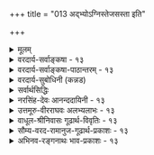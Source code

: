 +++
title = "013 अद्भ्योऽग्निस्तेजसस्ता इति"

+++
<details><summary>मूलम्</summary>

अद्भ्योऽग्निस्तेजसस्ता इति न हि वचसोर्बाधितुं युक्तमेकं निर्वाहः कल्पभेदाद्यदि न दृढमितात्तत्त्वसृष्ट्यैकरूप्यात् ।  
व्यष्टौ ताभ्यः कदाचित्तदुपजनिरतो व्यत्ययस्तत्समष्टौ आदावप्सृष्टिवादश्श्रुतिमितमितरन्न प्रतिक्षेप्तुमीष्टे ॥ १३ ॥
</details>

<details><summary>वरदार्य-सर्वाङ्कषा - १३</summary>

उक्तसृष्टिप्रक्रियायां प्रमाणविरोधमाशङ्कय परिहरति-अद्भ्य इति । 'अद्भ्योऽग्निः' इति तैत्तिरीयारण्यकवाक्यम् । **तेजसः** =अग्नेः **ताः** = आपः; 'अग्नेरापः' इति तैत्तिरीयोपनिषद्वाक्यम् । इति वचसोः मध्ये, **एकम्** =अन्यतरत् वाक्यम्, बाधितुं न हि युक्तम् । उभयोरपि वाक्ययोः श्रुतित्वात् कथमन्यतरस्याप्रामाण्यं वक्तुं शक्यम् । तर्हि अस्तु कल्पभेदात् विरोधपरिहारः । एकस्मिन् कल्पे अग्नेरापः, अपरस्मिन् अद्भ्योऽग्निरिति इत्यपि न संभवतीत्याह - निर्वाह इत्यादिना । दृढमितात् तत्त्वसृष्ट्यैकरूप्यात् कारणात्, कल्पभेदात् निर्वाहो यदि, न । 'धाता यथापूर्वमकल्पयत्' इति यथापूर्वमेव सृष्टेरभिधानात् कल्पभेदेन, सृष्टिक्रमभेदो नास्त्येव । किञ्च पञ्चसु भूतेषूत्तरोत्तरं गुणवृद्धिरूपविज्ञानादपि ‘अग्नेरापः' इत्येव सुवचम् । शब्दस्पर्शरूपरसगन्धानामेकैकगुणवृद्ध्या आकाशादिपञ्चभूतानामुत्पत्तेरुक्तत्वात् । तर्हि का गतिरित्यत्राहव्यष्टावित्यादि । **व्यष्टौ** = व्यष्टिसृष्टौ कदाचित् **ताभ्यः** = अद्भ्यः **तदुपजनिः** = अग्नेरुत्पत्तिः, न तु समष्टौ । **अतः** = एतस्मादेव कारणात् **तत्समष्टौ** = तयोः समष्टिसृष्टौ **व्यत्ययः** = विपरीतमेव, अग्नेरेव आप इति न विरोधः । सृष्टिर्हि द्विविधा, समष्टिसृष्टिः, व्यष्टिसृष्टिरिति । पञ्चीकरणानन्तरसृष्टिः व्यष्टिसृष्टिरित्युच्यते । पञ्चीकरणं च समनन्तरमेव निरूप्यते । पञ्चीकरणात्पूर्वं सृष्टिः समष्टिरित्युच्यते । तत्त्वानां सृष्टिः समष्टिसृष्टिः, व्यक्तीनां सृष्टिः व्यष्टिसृष्टिरित्यपि वदन्ति । समष्टिसृष्टौ तु 'अग्नेरापः ' इत्येव क्रमः । व्यष्टिसृष्टौ तु, कदाचित् मेघेषु विद्युदादितेजसो दर्शनात् 'अद्भ्योऽग्निः' इत्युच्यते । 'अबिन्धनं विद्युदादि' इति हि पठन्ति । अतो न विरोधः । विपरीतमेव किं न स्यादिति चेत् 'अग्नेरापः ' इति खलु सृष्टिप्रकरणम् । ‘अद्भ्योऽग्निः' इति न सृष्टिप्रकरणम्, स्थूलजगद्विषयकं तत् । एकैकगुणवृद्धि- 

I 

I 



[[32]]

[ सृष्टिक्रमे जैनमतविमर्शः । 

14. 

पृथ्व्याः स्पर्शादिभेदो द्रवमृदुकठिनीभावभेदश्च दृष्टः 

तद्वत् पृथ्वीजलाग्निश्वसनपरिणतिर्लाघवायेति जैनाः । 

तत्र द्रव्यैक्यमिष्टं क्रमजनिविलयौ त्वागमादप्रकम्प्यौ 

तर्कैकालम्बिगोष्ठ्यां भजतु बहुमतिं तादृशी लाघवोक्तिः ॥14॥ 

दर्शनाच्च ‘अग्नेरापः' इत्येव युक्तम् । अद्भ्योऽग्निश्चेत्, अप्सु शब्दस्पर्शरूपरसानां दर्शनात् अग्नावपि रसोपलब्धिः स्यात् । अतः 'अग्नेरापः' इत्येव क्रमः । नन्वेवमपि 'आपो वा इदमग्रे सलिलमासन्' 'अप एव ससर्जादौ' इत्यादि श्रुतिस्मृतिषु अपामेव प्राथम्यं श्रूयते न त्वाकाशादीनाम् । अतः कथं पूर्वोक्तनिर्णय इत्यत्राह - आदावित्यादि । **आदौ** = प्रथमम् **अप्सृष्टिवादः** = अपां सृष्टिवचनम्, **श्रुतिमितम्** = सृष्टिप्रकरणगतश्रुत्या प्रमितम् **इतरत्** = आकाशादिप्राथम्यम्, **प्रतिक्षेप्तुम्** = निरसितुम् न **ईष्टे** = न समर्थो भवति । मनुस्मृतिस्तु श्रुत्यनुगुणं नेया । ' ससर्जादौ' इत्यत्रादिपदार्थस्य सापेक्षत्वात् यथाकथञ्चिन्नेतुं शक्यत्वान्न विरोधः । ' आपो वा इदमग्रे सलिलमासन्' (ते. आ. 9) इति श्रुतिरपि न सृष्टिप्रकरणगता । अतश्चाग्रपदस्य सापेक्षत्वात् अण्डसृष्टिदृष्ट्यार्थो वर्णनीयः । अत्र 'आप' इति तत्त्ववाचि, 'सलिलम्' इति भूतवाचि ॥ 

ननु यदि 'अग्नेरापः' इत्येव क्रमः, तर्हि कार्ये जले उपादानस्यौष्ण्यस्यानुवृत्तिः कुतो न दृश्यते ? 'कारणगुणाः कार्ये संक्रामन्ती 'ति खलु न्यायः । न च त्रिगुणत्वमात्रं सर्वत्रानुवृत्तमेवेति वाच्यम्; त्रिगुणानामतीन्द्रियत्वेन तस्य व्यवहारव्यवस्थापकत्वासंभवात् । व्यवहारानादरे तु न किञ्चिदपि सुनिरूपं भवेत् । त्रिगुणत्वं हि प्रमेयत्ववदव्यावर्तकम् । तथा च सर्वसांकर्यप्रसङ्ग इति चेत्; विचारयामो विस्तरेणेदमसत्कार्यवादपरीक्षायामुत्तरत्र ( श्लो. 22) ॥ १३ ॥
</details>

<details><summary>वरदार्य-सर्वाङ्कषा-पाठान्तरम् - १३</summary>

उक्तसृष्टिपक्रियायां प्रमाणविरोधमाशङ्क्य परिहरति - अद्भ्य इति । 'अद्भ्योऽग्निः' इति तैत्तिरीया- रण्यकवाक्यम्‌ । तेजसः = अग्नेः ताः = आपः; 'अग्नेरापः' इति तैत्तिरीयोपनिषद्वाक्यम्‌ । इति वचसोः मध्ये, एकम्‌ = अन्यतरत्‌ वाक्यम्‌, बाधितुं न हि युक्तम्‌ । उभयोरपि वाक्ययोः श्रुतित्वात्‌ कथमन्यतरस्याप्रामाण्यं वक्तुं शक्यम्‌ । तर्हि अस्तु कल्पभेदात्‌ विरोधपरिहारः । एकस्मिन्‌ कल्पे अग्नेरापः, अपरस्मिन्‌ अद्भ्योऽग्निरिति इत्यपि न संभवतीत्याह - निर्वाह इत्यादिना । दृढमितात्‌ तत्त्वसृष्ट्यैकरूप्यात्‌ कारणात्‌, कल्पभेदात्‌ निर्वाहो यदि, न । 'धाता यथापूर्वमकल्पयत्‌' इति यथापूर्वमेव सुष्टेरभिधानात्‌ कल्पभेदेन, सृष्टिक्रमभेदो नास्त्येव । किञ्च पञ्चसु भूतेषूत्तरोत्तरं गुणवृद्धिरूपविज्ञानादपि 'अग्नेरापः' इत्येव सुवचम्‌ । शब्दस्पर्शरूपरसगन्धानामेकैकगुणवृद्ध्या आकाशादिपञ्चभूतानामृत्पत्तेरुक्तत्वात्‌ । तर्हि का गतिरित्यत्राह - व्यष्टावित्यादि । व्यष्टौ = व्यष्टिसुष्टौ कदाचित्‌ ताभ्यः = अद्भ्यः तदुपजनिः = अग्नेरुत्पत्तिः, न तु समष्टौ । अतः = एतस्मादेव कारणात्‌ तत्समष्टौ = तयोः समष्टिसृष्टौ व्यत्ययः = विपरीतमेव, अग्नेरेव आप इति न विरोधः । सृष्टिर्हि द्विविधा, समष्टिसृष्टिः, व्यष्टिसुष्टिरिति । पञ्चीकरणानन्तरसृष्टिः व्यष्टिसृष्टिरित्युच्यते । पञ्चीकरणं च समनन्तरमेव निरूप्यते । परञ्चीकरणात्पूर्वं सृष्टिः समष्टिरित्युच्यते । तत्त्वानां सृष्टिः समष्टिसृष्टिः, व्यक्तीनां सृष्टिः व्यष्टिसुष्टिरित्यपि वदन्ति । समष्टिसृष्टौ तु 'अगनेरापः' इत्येव क्रमः । व्यष्टिसृष्टौ तु, कदाचित्‌ मेघेषु विद्युदादितेजसो दर्शनात्‌ 'अद्भ्योऽग्निः' इत्युच्यते । 'अबिन्धनं विद्युदादि' इति हि पठन्ति । अतो न विरोधः । विपरीतमेव किं न स्यादिति चेत्‌ 'अग्नेरापः' इति खलु सृष्टिप्रकरणम्‌ । 'अद्भ्योग्निः' इति न सृष्टप्रकरणम्‌, स्थूलजगद्विषयकं तत्‌ । एकैकगुणवृद्धिदर्शनाच्च 'अग्नेरापः' इत्येव युक्तम्‌ । अद्भ्योऽग्निश्चेत्‌, अप्सु शब्दस्पर्शरूपरसानां दर्शनात्‌ अग्नावपि रसोपलब्धिः स्यात्‌ । अतः 'अग्नेरापः' इत्येव क्रमः । नन्वेवमपि 'आपो वा इदमग्रे सलिलमासन्‌' 'अप एव ससर्जादौ' इत्यादि श्रुतिस्मृतिषु अपामेव प्राथम्यं श्रूयते न त्वाकाशादीनाम्‌ । अतः कथं पूर्वोक्तनिर्णय इत्यत्राह - आदावित्यादि । आदौ = प्रथमम्‌ अप्सृष्टिवादः = अपां सृष्टिवचनम्‌, श्रुतिमितम्‌ = सृष्टिप्रकरणगतश्रुत्या प्रमितम्‌ इतरत्‌ = आकाशादिप्राथम्यम्‌, प्रतिक्षेप्तुम्‌ = निरसितुम्‌ न ईष्टे = न समर्थो भवति । मनुस्मृतिस्तु श्रुत्यनुगुणं नेया । 'ससर्जादौ' इत्यत्रादिपदार्थस्य सापेक्षत्वात्‌ यथाकथञ्चिन्नेतुं शक्यत्वान्न विरोधः । 'आपो॒ वा इ॒दमा॑सन्थ्सलि॒लमे॒व' (तै.आ. ३.१.२३.१) इति श्रुतिरपि न सृष्टिप्रकरणगता । अतश्चाग्रपदस्य सापेक्षत्वात्‌ अण्डसृष्टिदृष्ट्यार्थो वर्णनीयः । अत्र 'आपः' इति तत्त्ववाचि, 'सलिलम्‌' इति भूतवाचि ॥   
ननु यदि 'अग्नेरापः' इत्येव क्रमः, तर्हि कार्ये जले उपादानस्यौष्ण्यस्यानुवृत्तिः कुतो न दृश्यते? 'कारणगुणाः कार्ये संक्रामन्ती'ति खलु न्यायः । न च त्रिुगुणत्वमात्रं सर्वत्रानुवृत्तमेवेति वाच्यम्‌; त्रिगुणाना- मतीन्द्रियत्वेन तस्य व्यवहारव्यवस्थापकत्वासंभवात्‌ । व्यवहारानादरे तु न किञ्चिदपि सुनिरूपं भवेत्‌ । त्रिगुणत्वं हि प्रमेयत्ववदव्यावर्तकम्‌ । तथा च सर्वसांकर्यप्रसङ्ग इति चेत्‌; विचारयामो विस्तरेणेदमसत्कार्यवादपरीक्षायामुरत्र (श्लो.२२) ॥ १३ ॥
</details>

<details><summary>वरदार्य-सुबोधिनी (कन्नड)</summary>

सृष्टिक्रमदल्लि तोरुव कॆलवु आक्षेपक्कॆ समाधानवन्नु हेळुत्तारॆ अति अग्निः-जलदिन्द तेजस्सु हुट्टुत्तदॆ. तेजसः ताळि तेजस्सि- निन्द जल हुट्टुत्तदॆ. इति वचसोः एकं बाधितुं न हि युक्त ऎन्दु हेळुव “अय्योsग्नि(तै.आ.१) अग्निरापः' (तै.उ.२)ऎम्ब परस्पर विरुद्धवाद ऎरडु वाक्यगळल्लि यावुदॊन्दन्नू अप्रमाणवॆन्दु सारलु ऎरडू श्रुतियाद कारण उचितवे अल्ल. दृढमितात् तत्त्वसृष्टि ति करूप्यात् कल्पभेदात् निर्वाहः यदि न तत्त्वगळ सृष्टि क्रम यावागलू ऒन्दे रीतियल्लि इरुत्तदॆयॆन्दु 'धाता यथापूर्वमकल्प यत्' ( म. ना. १४ ) (स्रष्टारनु हिन्दिनन्तॆये सृष्टिसिदनु) ऎम्ब प्रमाणदिन्द दृढवागि तिळिदु बरुवुदरिन्द बेरॆबेरॆ कल्पगळल्लि ई सृष्टि क्रम बेरॆ बेरॆयागुव कारण ई ऎरडु वाक्यगळिगू विरोधविल्लवॆं बुदू युक्तवल्ल. 

हागादरॆ एनु गति? ऎन्दरॆ, व्य ताभ्यः कदाचित् तदुपजनिः, अतः तत्समष् व्यत्ययः व्यष्टिसृष्टियल्लि जलदिन्द कॆलवु समय 

2 

18 

तत्त्वमुक्ताकलाप 

[श्लोक 14 

8 

- 14- [सृष्टियल्लि क्रम यावुदू इल्लवॆम्बुदु सरियल्ल] पृथाः स्पर्शादिभेदः द्रवदु कठिनीभावभेदश्च दृष्टः तद्वजलाग्निशसनपरिणतिर्लाघवायेति जैनाः । तत्र द्रव्यक्यमिष क्रमजनिनिलय त्यागवाद कम्प्यू तर्क कालम्पिगोष्मां • भजतु बहुमतिं तादृशी लाघवोक्तिः॥ मिञ्चु मुन्ताड अग्नि उत्पन्नवागुत्तदॆ. आदरॆ तत्त्वगळ समष्टि सृष्टि यल्लि अदु व्यष्टिगिन्त पल्लटवागुवुदु. 

3 

आदौ असृष्टिवादः श्रुतिमितं इतरत् प्रतिक्षेपुं न ईष्टे --मॊदलु जलद सृष्टियन्नु हेळुव 'अप एव ससर्जाद्' इत्यादि मनुस्मृति वाक्यवु श्रुतिप्रसिद्धवाद मत्तॊन्दु क्रमवन्नु निराकरिसलु समर्थवागलारदु. हिन्दॆ हेळिद रीतियल्लि इदन्नु व्यष्टिकालद्दॆन्दु तिळियबेकॆन्दु अभिप्राय । १३ । 

</details>

<details><summary>सर्वार्थसिद्धिः</summary>

एवं तन्मात्रभूतसृष्टिप्रकार उक्तः । तत्र तोयतेजसोः सृष्टौ प्रमाणविप्रतिपत्तिं शमयति - अद्भ्योऽग्निरिति ॥ अबाधेन गतिमत्त्वे श्रुतिविरोधप्रतीतावपि स्मृतिस्तद्वदबाध्येति भावः । गत्यन्तरं निवारयति - निर्वाह इति । स्वेष्टां गतिमाह - "व्यष्टौ" इति । निमित्तभूताभ्य इति भाव्यम्, अतश्शब्दो हेतुमवधिं वा ब्रूते । ननु "आपो वा इदमग्रे" "अप एव ससर्जादावित्यादिश्रुतिस्मृतिदर्शनादग्न्यादेस्सर्वस्याद्भ्यस्सृष्टिस्स्यादित्यत्राह - आदाविति । महदादीनामिवाग्नेरप्यद्भ्यः पूर्वभावित्वं बहुश्रुतिस्मृतिसिद्धमतस्तदविरुद्धं दुर्निवारमित्यर्थः । श्रुतिषु च न्यूननिर्देशेष्वनुक्तमधिकमन्यतो ग्राह्यं श्रुतहानायोगात्, अव्यवस्थितन्यूनाधिकसृष्टिकल्पने गौरवाच्च ॥ १३ ॥ इति अप्तेजसोर्व्यष्टिसृष्टिविशेषः ॥
</details>

<details><summary>नरसिंह-देवः आनन्ददायिनी - १३</summary>

त्रिगुणपरीक्षायां तन्मात्रभूतयोरुत्पत्तिः श्रुतिस्मृतिविप्रतिपत्तिनिरासश्च ।  
सृष्टौ श्रुतिस्मृति(विप्रतिपत्तिः)विरोधः पूर्वश्लोके पीर(हृता)हृतः अत्र स एव परिह्रियत इति पौनरुक्त्यं वारयन् पूर्वसङ्गतत्वान्न पृथक् संगतिरित्याह - एवं तन्मात्रेति । तोयतेजसोरिति । 'अग्नेराप' इति  
श्रुत्या तेजसस्सकाशादपामुत्पत्तिरुच्यते ।  
अवावृतमिदं सर्वमद्भ्योऽग्निरुदपद्यत ।  
इति स्मृत्या अद्भ्यस्तेजसस्सृष्टिः प्रतिपाद्यत इति श्रुतिस्मृत्योर्विप्रतिपत्तिः ।  
न च श्रुत्या स्मृतिबाधः अबाधेनापि सम्भवे बाधस्यान्याय्यत्वादित्याह -  
अबाधेन गतिमत्त्व इति । तद्वदिति - श्रुतिवदित्यर्थः । तदुक्तं -  
परस्परविरुद्धत्वं श्रुतीनां न भवेद्यदि ।  
स्मृतेः श्रुतिविरुद्धायास्ततो मूलान्तरं भवेत् ॥  
इति । यथा श्रुत्योर्विरोधे निर्वाहस्तथा विरुद्धाया अपि स्मृतेरिति भावः । निमित्तभूताभ्य इति । 'अद्भ्योऽग्निरिति' वचनं व्यष्टिसृष्टौ तेजः प्रतिनिमित्तकारणत्वमाह यथा तप्ततैलेऽग्निमुत्पादयन्त्यापः । 'अग्नेराप' इति तु समष्टिसृष्टौ उपादानत्वमाहेति न विरोध इत्यर्थः । पञ्चीकृतेभ्यः (भूतत्वापन्नेभ्यः) उत्पत्तिर्व्यष्टिसृष्टिः ततः प्राक्तनसृष्टिस्समष्टिसृष्टिः । न्यायत? इत्यनेनैव हेतुत्वस्य सिद्धत्वादत इति शब्दवैयर्थ्यमिति पक्षान्तरमाह - अवधिमिति । अतस्तेजसस्सकाशादित्यर्थः । श्रुतिस्मृतिभ्यामपामेवादावुत्पत्तिश्रवणादुक्तनिर्वाहो नोपपद्यत इत्याशङ्क्य समाधत्ते - नन्वित्यादिना 'आपो वा इदमग्रे सलिलमासीत्' । 'अप एव ससर्जादाविति श्रुतिस्मृती । इदमबादिकं कार्यं सलिलं प्रकृतिरासीत्प्रळयकाल इत्यर्थः । आचार्यैस्सलिलशब्दस्य प्रकृतिपरत्वस्य परमतभङ्गे प्रदर्शितत्वात् । न ह्यपां सर्वपूर्वभावः प्रतिपादयितुं शक्यः महदादीनां तत्पूवर्भाविनां दुरपह्नवत्वात् । नापि तेजःपूर्वभावः । नियामकाभावात् । तथा च ''अग्नेरापः । तत्तेजोऽसृजत । आपस्तेजसि लीयन्ते । प्रधानं तत्वमुद्भूतमिति'' बहुश्रुतिस्मृत्यन्तरानुगुण्येन पृथिवीसृष्टेःव्यष्टितः पूर्वभावः प्रतिपाद्यत इति न विरोध इति भावः । नन्वेतच्छ्रुतिस्मृत्यनुसारेणैव श्रुत्यन्तराणां वा नयनं कुतो न स्यादित्यत आह - श्रुतिषु चेति । न्यूननिर्देशानुसारेणाधिकश्रुतेर्नयने विरोधादधिकश्रुत्यनुसारेण नयने शाखान्तराधिकरणन्यायेन विरोधाभावादिति भावः । नन्वन्यतरानुसारेण किमर्थमन्यतरा श्रुतिर्नेया? विकल्पितयोः व्रीहियवयोः प्रयोगभेदेनेव कल्पभेदेनोभयोरुपपत्तेरित्यत आह - अव्यवस्थितेति 'धाता यथापूर्वमिति' व्यवस्थायाः सर्वकल्पेषु श्रुतत्वादिति भावः ॥ १३ ॥
</details>

<details><summary>उत्तमूरु-वीरराघवः अलभ्यलाभः - १३</summary>

एकैकतन्मात्रव्यवहितैकैकभूतोत्पत्तिपरप्रमाणानुरोधेन, आकाशाद्वायुः वायोरग्निः अग्नेरापः अद्भ्यः पृथिवीति श्रुतेः तत्तत्तन्मात्रद्वारेण व्यवहितमेव भूतस्योपादानत्वमिति सिद्धम् । तत्र पूर्वापरक्रमानुसारात् अपामग्निरुपादानमित्यैकरूप्येणार्थे स्थितेऽपि, कश्चित् शंकते – यथोपबृंहणविरोधात् तन्मात्राणीति सुबालश्रुतिरन्यथा नीता, तथा तद्विरोधादेव अग्नेराप इत्यप्यन्यथा नेया । अस्ति हि स्मृति, ''अद्भ्योऽग्निर्ब्रह्मणः क्षत्रमश्मनो लोहमुत्थितम् । ......स्वासु योनिषु शाम्यति'' इति, ''अनावृतमिदं सर्वमद्भ्योऽग्निरुदपद्यत’' इति च । न चोपबृंहणस्यान्यार्थकत्वम् । अपामेव सर्वस्मादपि प्राक् सद्भावश्रुत्यविरोधायाग्निजन्यत्वरूपार्थस्य त्याज्यत्वादिति । तत्राह अद्भ्यइति । न बाधितुं युक्तमेकम् - एकस्यापि वाधनमयुक्तम् । अग्नेराप इत्यस्यार्थान्तरवर्णने प्रायपाठायगतस्योपादानोपादेयभावस्य बाधः स्यादिति भावः । तर्हि कल्पमेदेनोभयस्वीकारः स्यादित्यत्राह निर्वाह इति । शंकां निषेधति नेति । दृढमितादिति । अनेकश्रुतिस्मृतिसिद्धमग्ने रुपादानत्वम् । अद्भ्योऽग्निरिति वाक्ये उपादानोपादेयभावरूपार्थविवक्षणे, ब्रह्मणः क्षत्रमिति अनुपादानसाहचर्यानुगुणस्वीकार्यार्थबाध इति दोषश्च । अतस्तत्र प्रतीतम् अपामुपादानत्वमदृढमिति भावः । तर्हि तदर्थः क इत्यत्राह व्यष्टाविति । निमित्तकारणत्वं तत्र विवक्षितम्, यथा वह्नेः धूमं प्रति । दृष्टं हि व्यष्टिसृष्टौ अबिन्धनं विद्युदादि । अद्भ्य एव हि सर्वत्र देशे संप्रति दीपाद्यर्थदहनोत्पादनम् । तप्ते च तैले तोयबिन्दुपाते अग्न्युत्पत्तिर्दृष्टा । तदुपजनिः - अग्न्युरपत्तिः । कदाचिदित्यनेन व्यष्टावपि अग्नित आपो दृष्टाः, घर्मवशात् स्वेदोत्पत्तेरिति ज्ञाप्यते । अतश्शब्दो हेतुमिति । व्यष्टिविषये तद्वाक्यस्य निरूढत्वात् समष्टौ तद्वैपरीत्यं नानुपपन्नमिति तात्पर्यम् । व्यष्टौ तथात्वस्य समष्टावन्यथात्वं प्रति साधकत्वाभावात् अर्थान्तरमाह अवधिं वेति । व्यत्ययशब्दार्थो वैपरीत्यम् । तत् किमपेक्षयेत्याकांक्षायां व्यष्टिरीत्यपेक्षयेत्यवधिसमर्पणम् अतश्शब्देनेति । पूर्वपक्षिहृद्गतं श्रुत्यन्तरमपि निर्वहति आदाविति । तत्रतत्र प्रसक्तसंततिप्राथम्यमात्रेण आदित्वेन कस्यचिन्निर्देश आनुभविकः । तावता ततः प्राक् कस्याप्यभावो न सिध्यतीति भावः । तदविरुद्धं दुर्निवारमिति । अग्नेरपः प्रति उपादानत्वं वचनान्तरार्थविरुद्धं न भवतीति तत् निवारयितुमशक्यमित्यर्थ इति । अन्यतो ग्राह्यमिति । यथा छान्दोग्ये तेजआद्युक्तावपि आकाशादेस्तैत्तिरीयात्, तत्र महदादेश्च सौबालात्, तथा त्रिवृत्करणस्थले पञ्चीकरणस्येत्येवम् ॥ १३ ॥
</details>

<details><summary>वाधूल-श्रीनिवासः गूढार्थ-विवृतिः - १३</summary>

वृथा चैवमिति । एवं = परमाणूनां तथात्वे । अन्यतोऽपीति । परमतेनापीत्यर्थः । उक्तदोषानतिक्रमात् - विभुद्रव्यस्य तत्तन्मूर्तितुल्यपरिमाणतया जननं कृत्स्नरय उतैकदेशस्येति विकल्पे पूर्वोक्तदोषस्य मूर्तान्तरासम्बन्धस्य सावयवत्वप्रसङ्गदोषस्य वाऽनतिक्रमणीयत्वात् । एव त्रसरेणुप्रतिबन्दिश्चेति । त्वन्मते निरवयवस्य त्रसरेणोर्मूर्तान्तरसम्बन्धाभावप्रसङ्ग इत्यर्थः । विभज्य मानेष्वभावपरिशेषायोगो अणुपरिमाणतारतम्यविश्रान्त्यनुमानस्यानुग्राहकतयोक्तः । कतिचित् प्रकृतेरत इति । अतः = शास्त्रसिद्धपरमाणूनां नित्यस्पर्शादियोगित्वाभावादित्यर्थः ॥ १३ ॥
</details>

<details><summary>सौम्य-वरद-रामानुज-गूढार्थ-प्रकाशः - १३</summary>

‘अद्भयोऽग्निः' इति । तद्वदिति । श्रुतिवत् इत्यर्थः । निमित्तभूताभ्यः इति । अनेन व्यष्टौ सृज्यस्य जलस्य अग्निकारणत्वं नास्तीति द्योत्यत इति प्रतिभाति । अतश्शब्दस्य हेतुपरत्वे अद्भ्योऽग्न्युत्पत्तिवचनस्य व्यष्टिविपयत्वात् व्यत्ययः सम्भवतीत्यर्थः । अवधिपरत्वे 'तत् समष्टौ' इत्यत्र तच्छब्दस्य व्यत्ययस्य एवं व्यवस्थितत्वात् अद्भ्योऽग्न्युत्पत्तिवचनस्य व्यष्टिविषययत्वादित्यर्थः तदतो व्यत्यय इत्यन्वयः ॥ १३ ॥
</details>

<details><summary>अभिनव-रङ्गनाथः भाव-प्रकाशः - १३</summary>

\*अबाधेन गतिमत्त्वे इति । तदुक्तं तन्त्रवार्तिके विरोधाधिकरणे कुमारिलेन -  
वेदो हीदृश एवायं पुरुषैर्यः प्रकाश्यते ।  
स पठद्भिः प्रकाश्येत स्मरद्भिर्वेति तुल्यभाक् ॥  
इत्यारभ्य -  
बाधिता च स्मृतिर्भूत्वा काचिन्न्यायविदा यदा ।  
श्रूयते न चिरादेव शाखान्तरगता श्रुतिः ॥  
तदा का ते मुखच्छाया स्यान्नैयायिकमानिनः ।  
बाधाबाधानवस्थानं ध्रुवमेव प्रसज्यते ।  
ततश्च श्रुतिमूलत्वाद्बाध्योदाहरणं न तत् ।  
विकल्प एव हि न्याय्यस्तुल्यकक्षप्रमाणतः ॥  
इति । व्याकरणाधिकरणेऽपि -  
स्मृतीनामप्रमाणत्वे विगानं नैव कारणम् ।  
इत्युपक्रम्य -  
विगानाद्धि विकल्पस्स्यात् नैकस्याप्यप्रमाणता ।  
इति च । विरोधाधिकरणनिष्कर्षणं तु -  
यावदेकं श्रुतौ कर्म स्मृतौ वाऽन्यत्प्रतयिते ।  
तावत्तयोर्विरुद्धत्वे श्रौतानुष्ठानमिष्यते ॥  
ततश्च तुल्यकक्षाऽपि यदि नाम स्मृतिर्भवेत् ।  
तथाऽपि नैव दोषोऽस्ति श्रुत्यर्थमनुतिष्ठताम् ॥  
इति । तदुक्तं न्यायपरिशुद्धौ - 'श्रुतिस्मृत्योर्विरोधे तु स्मृत्या मूलान्तरानुमानादनुष्ठानविकल्पं केचिदाहुः' इति । एतदुत्तरं 'सर्वेषां गुणत्रयवतामाप्ततमत्वे हि कादाचित्कभ्रमसंभवाच्छ्रुत्या स्मृतिबाघ इत्यपरे' इति सूक्तिः शाबरभाष्यपरिष्कृतिः । अत्राबाधेन गतिमत्त्वसम्भवे इत्यनेन 'तत्वविषये तु विरोधे बाध एव आन्यपर्यं वा वस्तुनि विकल्पासंभवात्' इति न्यायपरिशुद्ध्युक्तपक्षद्वये आन्यपर्यपक्ष एव स्वाभिमत इति सूचितम् ॥ १३ ॥
</details>









